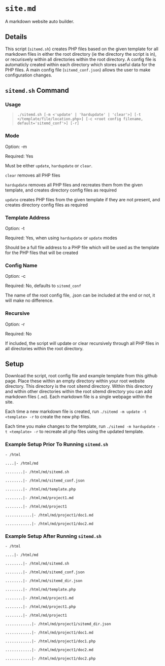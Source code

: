 # `site.md`
A markdown website auto builder.

## Details
This script (`sitemd.sh`) creates PHP files based on the given template for all markdown files in either the root directory (ie the directory the script is in), or recurisvely within all directories within the root directory. A config file is automaticly created within each directory which stores useful data for the PHP files. A main config file (`sitemd_conf.json`) allows the user to make configuration changes.

## `sitemd.sh` Command
### Usage
> `./sitemd.sh [-m <'update' | 'hardupdate' | 'clear'>] [-t </template/file/location.php>] [-c <root config filename, default='sitemd_conf'>] [-r]`
### Mode
Option: -m

Required: Yes

Must be either `update`, `hardupdate` or `clear`. 

`clear` removes all PHP files

`hardupdate` removes all PHP files and recreates them from the given template, and creates directory config files as required

`update` creates PHP files from the given template if they are not present, and creates directory config files as required

### Template Address
Option: -t

Required: Yes, when using `hardupdate` or `update` modes

Should be a full file address to a PHP file which will be used as the template for the PHP files that will be created

### Config Name
Option: -c

Required: No, defaults to `sitemd_conf`

The name of the root config file, .json can be included at the end or not, it will make no difference.

### Recursive
Option: -r

Required: No

If included, the script will update or clear recursively through all PHP files in all directories within the root directory.

## Setup

Download the script, root config file and example template from this github page. Place these within an empty directory within your root website directory. This directory is the root sitemd directory. Within this directory and within other directories within the root sitemd directory you can add markdown files (`.md`). Each markdown file is a single webpage within the site.

Each time a new markdown file is created, run `./sitemd -m update -t <template> -r` to create the new php files.

Each time you make changes to the template, run `./sitemd -m hardupdate -t <template> -r` to recreate all php files using the updated template.

### Example Setup Prior To Running `sitemd.sh`
`- /html`

`....|- /html/md`

`........|- /html/md/sitemd.sh`

`........|- /html/md/sitemd_conf.json`

`........|- /html/md/template.php`

`........|- /html/md/project1.md`

`........|- /html/md/project1`

`............|- /html/md/project1/doc1.md`

`............|- /html/md/project1/doc2.md`
### Example Setup After Running `sitemd.sh`
`- /html`

`....|- /html/md`

`........|- /html/md/sitemd.sh`

`........|- /html/md/sitemd_conf.json`

`........|- /html/md/sitemd_dir.json`

`........|- /html/md/template.php`

`........|- /html/md/project1.md`

`........|- /html/md/project1.php`

`........|- /html/md/project1`

`............|- /html/md/project1/sitemd_dir.json`

`............|- /html/md/project1/doc1.md`

`............|- /html/md/project1/doc1.php`

`............|- /html/md/project1/doc2.md`

`............|- /html/md/project1/doc2.php`
